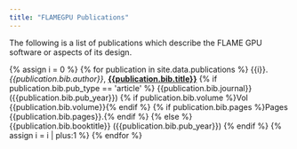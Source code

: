 ```yaml
---
title: "FLAMEGPU Publications"
---
```


The following is a list of publications which describe the FLAME GPU software or aspects of its design.

{% assign i = 0 %}
{% for publication in site.data.publications %}
 {{i}}. *{{publication.bib.author}}*, [**{{publication.bib.title}}**]({{publication.pub_url}}) {% if publication.bib.pub_type == 'article' %} {{publication.bib.journal}} ({{publication.bib.pub_year}}) {% if publication.bib.volume %}Vol {{publication.bib.volume}}{% endif %} {% if publication.bib.pages %}Pages {{publication.bib.pages}}.{% endif %} {% else %} {{publication.bib.booktitle}} ({{publication.bib.pub_year}}) {% endif %}
{% assign i = i | plus:1 %}
{% endfor %}